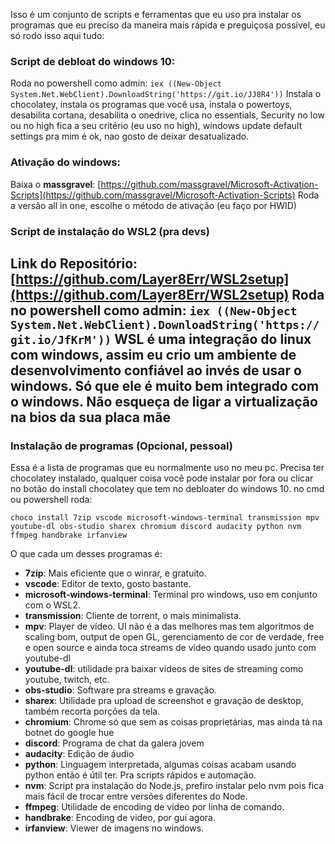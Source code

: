 Isso é um conjunto de scripts e ferramentas que eu uso pra instalar os programas que eu preciso da maneira mais rápida e preguiçosa possível, eu só rodo isso aqui tudo:
### Script de debloat do windows 10:
Roda no powershell como admin:
```iex ((New-Object System.Net.WebClient).DownloadString('https://git.io/JJ8R4'))```
Instala o chocolatey, instala os programas que você usa, instala o powertoys, desabilita cortana, desabilita o onedrive, clica no essentials, Security no low ou no high fica a seu critério (eu uso no high), windows update default settings pra mim é ok, nao gosto de deixar desatualizado.
### Ativação do windows:
Baixa o **massgravel**: [https://github.com/massgravel/Microsoft-Activation-Scripts](https://github.com/massgravel/Microsoft-Activation-Scripts)
Roda a versão all in one, escolhe o método de ativação (eu faço por HWID)
### Script de instalação do WSL2 (pra devs)
Link do Repositório: [https://github.com/Layer8Err/WSL2setup](https://github.com/Layer8Err/WSL2setup)
Roda no powershell como admin:
```iex ((New-Object System.Net.WebClient).DownloadString('https://git.io/JfKrM'))```
WSL é uma integração do linux com windows, assim eu crio um ambiente de desenvolvimento confiável ao invés de usar o windows. Só que ele é muito bem integrado com o windows. **Não esqueça de ligar a virtualização na bios da sua placa mãe**
---
### Instalação de programas (Opcional, pessoal)
Essa é a lista de programas que eu normalmente uso no meu pc.
Precisa ter chocolatey instalado, qualquer coisa você pode instalar por fora ou clicar no botão do install chocolatey que tem no debloater do windows 10.
no cmd ou powershell roda:
```
choco install 7zip vscode microsoft-windows-terminal transmission mpv youtube-dl obs-studio sharex chromium discord audacity python nvm ffmpeg handbrake irfanview
```
O que cada um desses programas é:
- **7zip**: Mais eficiente que o winrar, e gratuito.
- **vscode**: Editor de texto, gosto bastante.
- **microsoft-windows-terminal**: Terminal pro windows, uso em conjunto com o WSL2.
- **transmission**: Cliente de torrent, o mais minimalista.
- **mpv**: Player de vídeo. UI não é a das melhores mas tem algoritmos de scaling bom, output de open GL, gerenciamento de cor de verdade, free e open source e ainda toca streams de video quando usado junto com youtube-dl
- **youtube-dl**: utilidade pra baixar videos de sites de streaming como youtube, twitch, etc.
- **obs-studio**: Software pra streams e gravação.
- **sharex**: Utilidade pra upload de screenshot e gravação de desktop, também recorta porções da tela.
- **chromium**: Chrome só que sem as coisas proprietárias, mas ainda tá na botnet do google hue
- **discord**: Programa de chat da galera jovem
- **audacity**: Edição de áudio
- **python**: Linguagem interpretada, algumas coisas acabam usando python então é útil ter. Pra scripts rápidos e automação.
- **nvm**: Script pra instalação do Node.js, prefiro instalar pelo nvm pois fica mais fácil de trocar entre versões diferentes do Node.
- **ffmpeg**: Utilidade de encoding de video por linha de comando.
- **handbrake**: Encoding de video, por gui agora.
- **irfanview**: Viewer de imagens no windows.
